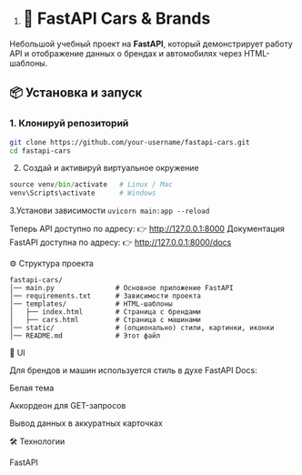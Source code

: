 1. # 🚗 FastAPI Cars & Brands

Небольшой учебный проект на **FastAPI**, который демонстрирует работу API и отображение данных о брендах и автомобилях через HTML-шаблоны.

## 📦 Установка и запуск

### 1. Клонируй репозиторий

```bash
git clone https://github.com/your-username/fastapi-cars.git
cd fastapi-cars
```
2. Создай и активируй виртуальное окружение
```python -m venv venv
source venv/bin/activate   # Linux / Mac
venv\Scripts\activate      # Windows
```
3.Установи зависимости
```uvicorn main:app --reload```


Теперь API доступно по адресу: 👉 http://127.0.0.1:8000
Документация FastAPI доступна по адресу: 👉 http://127.0.0.1:8000/docs

⚙️ Структура проекта

```
fastapi-cars/
│── main.py               # Основное приложение FastAPI
│── requirements.txt      # Зависимости проекта
│── templates/            # HTML-шаблоны
│   ├── index.html        # Страница с брендами
│   ├── cars.html         # Страница с машинами
│── static/               # (опционально) стили, картинки, иконки
│── README.md             # Этот файл
```



🎨 UI

Для брендов и машин используется стиль в духе FastAPI Docs:

Белая тема

Аккордеон для GET-запросов

Вывод данных в аккуратных карточках

🛠️ Технологии

FastAPI
